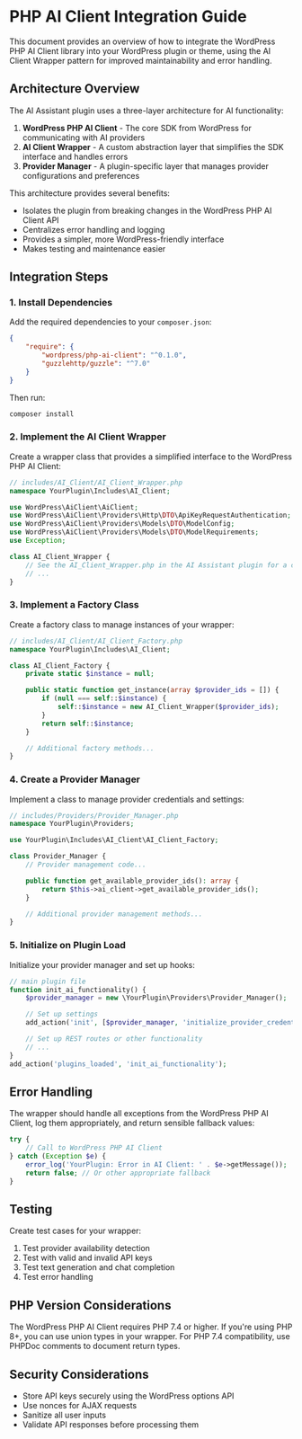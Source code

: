 # PHP AI Client Integration Guide

This document provides an overview of how to integrate the WordPress PHP AI Client library into your WordPress plugin or theme, using the AI Client Wrapper pattern for improved maintainability and error handling.

## Architecture Overview

The AI Assistant plugin uses a three-layer architecture for AI functionality:

1. **WordPress PHP AI Client** - The core SDK from WordPress for communicating with AI providers
2. **AI Client Wrapper** - A custom abstraction layer that simplifies the SDK interface and handles errors
3. **Provider Manager** - A plugin-specific layer that manages provider configurations and preferences

This architecture provides several benefits:
- Isolates the plugin from breaking changes in the WordPress PHP AI Client API
- Centralizes error handling and logging
- Provides a simpler, more WordPress-friendly interface
- Makes testing and maintenance easier

## Integration Steps

### 1. Install Dependencies

Add the required dependencies to your `composer.json`:

```json
{
    "require": {
        "wordpress/php-ai-client": "^0.1.0",
        "guzzlehttp/guzzle": "^7.0"
    }
}
```

Then run:

```bash
composer install
```

### 2. Implement the AI Client Wrapper

Create a wrapper class that provides a simplified interface to the WordPress PHP AI Client:

```php
// includes/AI_Client/AI_Client_Wrapper.php
namespace YourPlugin\Includes\AI_Client;

use WordPress\AiClient\AiClient;
use WordPress\AiClient\Providers\Http\DTO\ApiKeyRequestAuthentication;
use WordPress\AiClient\Providers\Models\DTO\ModelConfig;
use WordPress\AiClient\Providers\Models\DTO\ModelRequirements;
use Exception;

class AI_Client_Wrapper {
    // See the AI_Client_Wrapper.php in the AI Assistant plugin for a complete implementation
    // ...
}
```

### 3. Implement a Factory Class

Create a factory class to manage instances of your wrapper:

```php
// includes/AI_Client/AI_Client_Factory.php
namespace YourPlugin\Includes\AI_Client;

class AI_Client_Factory {
    private static $instance = null;

    public static function get_instance(array $provider_ids = []) {
        if (null === self::$instance) {
            self::$instance = new AI_Client_Wrapper($provider_ids);
        }
        return self::$instance;
    }

    // Additional factory methods...
}
```

### 4. Create a Provider Manager

Implement a class to manage provider credentials and settings:

```php
// includes/Providers/Provider_Manager.php
namespace YourPlugin\Providers;

use YourPlugin\Includes\AI_Client\AI_Client_Factory;

class Provider_Manager {
    // Provider management code...

    public function get_available_provider_ids(): array {
        return $this->ai_client->get_available_provider_ids();
    }

    // Additional provider management methods...
}
```

### 5. Initialize on Plugin Load

Initialize your provider manager and set up hooks:

```php
// main plugin file
function init_ai_functionality() {
    $provider_manager = new \YourPlugin\Providers\Provider_Manager();

    // Set up settings
    add_action('init', [$provider_manager, 'initialize_provider_credentials']);

    // Set up REST routes or other functionality
    // ...
}
add_action('plugins_loaded', 'init_ai_functionality');
```

## Error Handling

The wrapper should handle all exceptions from the WordPress PHP AI Client, log them appropriately, and return sensible fallback values:

```php
try {
    // Call to WordPress PHP AI Client
} catch (Exception $e) {
    error_log('YourPlugin: Error in AI Client: ' . $e->getMessage());
    return false; // Or other appropriate fallback
}
```

## Testing

Create test cases for your wrapper:

1. Test provider availability detection
2. Test with valid and invalid API keys
3. Test text generation and chat completion
4. Test error handling

## PHP Version Considerations

The WordPress PHP AI Client requires PHP 7.4 or higher. If you're using PHP 8+, you can use union types in your wrapper. For PHP 7.4 compatibility, use PHPDoc comments to document return types.

## Security Considerations

- Store API keys securely using the WordPress options API
- Use nonces for AJAX requests
- Sanitize all user inputs
- Validate API responses before processing them
